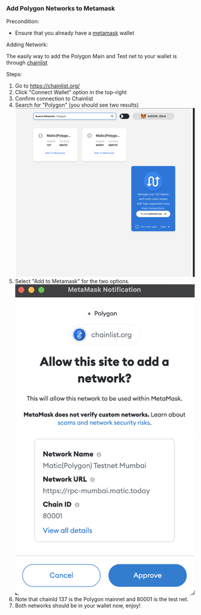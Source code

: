 ### Add Polygon Networks to Metamask

Precondition:

- Ensure that you already have a [metamask](https://metamask.io/) wallet

Adding Network:

The easily way to add the Polygon Main and Test net to your wallet is through [chainlist](https://chainlist.org/)

Steps:

1. Go to https://chainlist.org/
2. Click "Connect Wallet" option in the top-right
3. Confirm connection to Chainlist
4. Search for "Polygon" (you should see two results)
   ![Polygon Search Results on Chainlist](https://github.com/dimitriharding/supacoin/blob/main/guides/images/chainlist_polygon_search.png)
5. Select "Add to Metamask" for the two options.
   ![Add Mumbai to Metamask](https://github.com/dimitriharding/supacoin/blob/main/guides/images/add_mumbai_to_metamask.png)
6. Note that chainId 137 is the Polygon mainnet and 80001 is the test net.
7. Both networks should be in your wallet now, enjoy!
